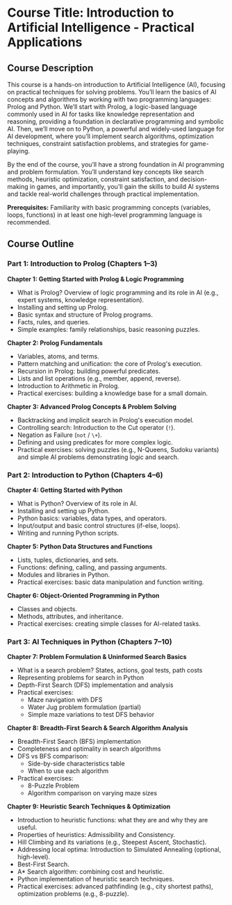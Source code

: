 # Course Title: Introduction to Artificial Intelligence - Practical Applications

## Course Description

This course is a hands-on introduction to Artificial Intelligence (AI), focusing on practical techniques for solving problems. You’ll learn the basics of AI concepts and algorithms by working with two programming languages: Prolog and Python. We’ll start with Prolog, a logic-based language commonly used in AI for tasks like knowledge representation and reasoning, providing a foundation in declarative programming and symbolic AI. Then, we’ll move on to Python, a powerful and widely-used language for AI development, where you’ll implement search algorithms, optimization techniques, constraint satisfaction problems, and strategies for game-playing.

By the end of the course, you’ll have a strong foundation in AI programming and problem formulation. You’ll understand key concepts like search methods, heuristic optimization, constraint satisfaction, and decision-making in games, and importantly, you’ll gain the skills to build AI systems and tackle real-world challenges through practical implementation.

**Prerequisites:** Familiarity with basic programming concepts (variables, loops, functions) in at least one high-level programming language is recommended.

## Course Outline

### Part 1: Introduction to Prolog (Chapters 1–3)

**Chapter 1: Getting Started with Prolog & Logic Programming**

- What is Prolog? Overview of logic programming and its role in AI (e.g., expert systems, knowledge representation).
- Installing and setting up Prolog.
- Basic syntax and structure of Prolog programs.
- Facts, rules, and queries.
- Simple examples: family relationships, basic reasoning puzzles.

**Chapter 2: Prolog Fundamentals**

- Variables, atoms, and terms.
- Pattern matching and unification: the core of Prolog's execution.
- Recursion in Prolog: building powerful predicates.
- Lists and list operations (e.g., member, append, reverse).
- Introduction to Arithmetic in Prolog.
- Practical exercises: building a knowledge base for a small domain.

**Chapter 3: Advanced Prolog Concepts & Problem Solving**

- Backtracking and implicit search in Prolog's execution model.
- Controlling search: Introduction to the Cut operator (`!`).
- Negation as Failure (`not` / `\+`).
- Defining and using predicates for more complex logic.
- Practical exercises: solving puzzles (e.g., N-Queens, Sudoku variants) and simple AI problems demonstrating logic and search.

### Part 2: Introduction to Python (Chapters 4–6)

**Chapter 4: Getting Started with Python**

- What is Python? Overview of its role in AI.
- Installing and setting up Python.
- Python basics: variables, data types, and operators.
- Input/output and basic control structures (if-else, loops).
- Writing and running Python scripts.

**Chapter 5: Python Data Structures and Functions**

- Lists, tuples, dictionaries, and sets.
- Functions: defining, calling, and passing arguments.
- Modules and libraries in Python.
- Practical exercises: basic data manipulation and function writing.

**Chapter 6: Object-Oriented Programming in Python**

- Classes and objects.
- Methods, attributes, and inheritance.
- Practical exercises: creating simple classes for AI-related tasks.

### Part 3: AI Techniques in Python (Chapters 7–10)

**Chapter 7: Problem Formulation & Uninformed Search Basics**

- What is a search problem? States, actions, goal tests, path costs
- Representing problems for search in Python
- Depth-First Search (DFS) implementation and analysis
- Practical exercises:
  - Maze navigation with DFS
  - Water Jug problem formulation (partial)
  - Simple maze variations to test DFS behavior

**Chapter 8: Breadth-First Search & Search Algorithm Analysis**

- Breadth-First Search (BFS) implementation
- Completeness and optimality in search algorithms
- DFS vs BFS comparison:
  - Side-by-side characteristics table
  - When to use each algorithm
- Practical exercises:
  - 8-Puzzle Problem
  - Algorithm comparison on varying maze sizes

**Chapter 9: Heuristic Search Techniques & Optimization**

- Introduction to heuristic functions: what they are and why they are useful.
- Properties of heuristics: Admissibility and Consistency.
- Hill Climbing and its variations (e.g., Steepest Ascent, Stochastic).
- Addressing local optima: Introduction to Simulated Annealing (optional, high-level).
- Best-First Search.
- A\* Search algorithm: combining cost and heuristic.
- Python implementation of heuristic search techniques.
- Practical exercises: advanced pathfinding (e.g., city shortest paths), optimization problems (e.g., 8-puzzle).
